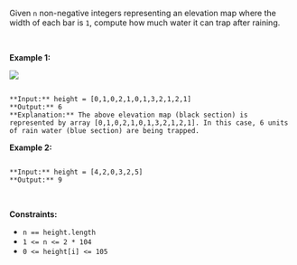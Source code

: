 Given `n` non-negative integers representing an elevation map where the width of each bar is `1`, compute how much water it can trap after raining.


 


**Example 1:**


![](https://assets.leetcode.com/uploads/2018/10/22/rainwatertrap.png)

```

**Input:** height = [0,1,0,2,1,0,1,3,2,1,2,1]
**Output:** 6
**Explanation:** The above elevation map (black section) is represented by array [0,1,0,2,1,0,1,3,2,1,2,1]. In this case, 6 units of rain water (blue section) are being trapped.

```

**Example 2:**



```

**Input:** height = [4,2,0,3,2,5]
**Output:** 9

```

 


**Constraints:**


* `n == height.length`
* `1 <= n <= 2 * 104`
* `0 <= height[i] <= 105`


